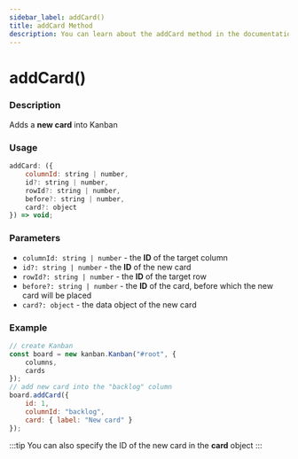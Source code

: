 ```yaml
---
sidebar_label: addCard()
title: addCard Method
description: You can learn about the addCard method in the documentation of the DHTMLX JavaScript Kanban library. Browse developer guides and API reference, try out code examples and live demos, and download a free 30-day evaluation version of DHTMLX Kanban.
---
```


# addCard()

### Description

Adds a **new card** into Kanban

### Usage

```js
addCard: ({
	columnId: string | number,
	id?: string | number,
	rowId?: string | number,
	before?: string | number,
	card?: object
}) => void;
```

### Parameters

- `columnId: string | number` - the **ID** of the target column
- `id?: string | number` -  the **ID** of the new card
- `rowId?: string | number` - the **ID** of the target row
- `before?: string | number` - the **ID** of the card, before which the new card will be placed  
- `card?: object` - the data object of the new card

### Example

```jsx {7-12}
// create Kanban
const board = new kanban.Kanban("#root", {
	columns,
	cards
});
// add new card into the "backlog" column
board.addCard({
	id: 1,
	columnId: "backlog",
	card: { label: "New card" }
});
```

:::tip
You can also specify the ID of the new card in the **card** object
:::
